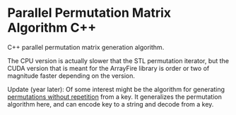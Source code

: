 # Parallel Permutation Matrix Algorithm C++
C++ parallel permutation matrix generation algorithm.

The CPU version is actually slower that the STL permutation iterator, but the CUDA version that is meant for the ArrayFire library is order or two of magnitude faster depending on the version.

Update (year later): Of some interest might be the algorithm for generating [permutations without repetition](https://github.com/mrakgr/Pathfinding-Experiments/blob/master/Pathfinding%20Experiments/permutation_hashing_encoder.fsx) from a key. It generalizes the permutation algorithm here, and can encode key to a string and decode from a key.
